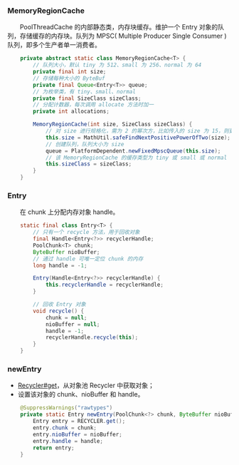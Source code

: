 ### MemoryRegionCache
　　PoolThreadCache 的内部静态类，内存块缓存。维护一个 Entry 对象的队列，存储缓存的内存块。队列为 MPSC( Multiple Producer Single Consumer ) 队列，即多个生产者单一消费者。

```java
    private abstract static class MemoryRegionCache<T> {
        // 队列大小，默认 tiny 为 512、small 为 256、normal 为 64
        private final int size;
        // 存储每种大小的 ByteBuf
        private final Queue<Entry<T>> queue;
        // 为枚举类，有 tiny、small、normal
        private final SizeClass sizeClass;
        // 分配计数器，每次调用 allocate 方法时加一
        private int allocations;

        MemoryRegionCache(int size, SizeClass sizeClass) {
            // 对 size 进行规格化，需为 2 的幂次方，比如传入的 size 为 15，则更正为 16（2^8）
            this.size = MathUtil.safeFindNextPositivePowerOfTwo(size);
            // 创建队列，队列大小为 size
            queue = PlatformDependent.newFixedMpscQueue(this.size);
            // 该 MemoryRegionCache 的缓存类型为 tiny 或 small 或 normal
            this.sizeClass = sizeClass;
        }
    }
```

### Entry
　　在 chunk 上分配内存对象 handle。

```java
    static final class Entry<T> {
        // 只有一个 recycle 方法，用于回收对象
        final Handle<Entry<?>> recyclerHandle;
        PoolChunk<T> chunk;
        ByteBuffer nioBuffer;
        // 通过 handle 可唯一定位 chunk 的内存
        long handle = -1;

        Entry(Handle<Entry<?>> recyclerHandle) {
            this.recyclerHandle = recyclerHandle;
        }

        // 回收 Entry 对象
        void recycle() {
            chunk = null;
            nioBuffer = null;
            handle = -1;
            recyclerHandle.recycle(this);
        }
    }
```


### newEntry

- [Recycler#get](https://github.com/martin-1992/Netty-Notes/blob/master/Recycler/get.md)，从对象池 Recycler 中获取对象；
- 设置该对象的 chunk、nioBuffer 和 handle。

```java
    @SuppressWarnings("rawtypes")
    private static Entry newEntry(PoolChunk<?> chunk, ByteBuffer nioBuffer, long handle) {
        Entry entry = RECYCLER.get();
        entry.chunk = chunk;
        entry.nioBuffer = nioBuffer;
        entry.handle = handle;
        return entry;
    }
```
